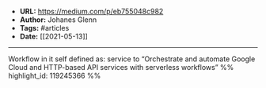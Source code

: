 - **URL:** https://medium.com/p/eb755048c982
- **Author:** Johanes Glenn
- **Tags:** #articles
- **Date:** [[2021-05-13]]
---

Workflow in it self defined as: service to “Orchestrate and automate Google Cloud and HTTP-based API services with serverless workflows” %% highlight_id: 119245366 %%

